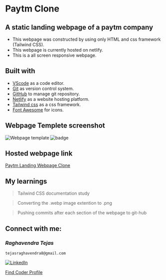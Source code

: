 # Paytm Clone

## A static landing webpage of a paytm company

- This webpage was constructed by using only HTML and css framework (Tailwind CSS).
- This webpage is currently hosted on netlify.
- This is a all screen responsive webpage.

## Built with

- [VScode](https://code.visualstudio.com/) as a code editor.
- [Git](https://git-scm.com/) as version control system.
- [GitHub](https://github.com/) to manage git repository.
- [Netlify](https://www.netlify.com/) as a website hosting platform.
- [Tailwind css](https://tailwindcss.com/) as a css framework.
- [Font Awesome](https://fontawesome.com/) for icons.

## Webpage Templete screenshot

![Webpage template](screenshot.png)
![badge](https://img.shields.io/badge/Time%20taken-2%20Days-green?style=for-the-badge)

## Hosted webpage link

[Paytm Landing Webpage Clone](https://paytm-clone-tejas.netlify.app/)

## My learnings

> Tailwind CSS documentation study

> Converting the .webp image extention to .png

> Pushing commits after each section of the webpage to git-hub

## Connect with me:

### _*Raghavendra Tejas*_

```shell
tejasraghavendra8@gmail.com
```

[![LinkedIn](https://img.shields.io/badge/linkedin-0077b5?style=for-the-badge&logo=linkedin&logocolor=white)](https://www.linkedin.com/in/raghavendra-tejas-348960241/)

[Find Coder Profile](https://www.findcoder.io/u/raghavendra_tejas)
